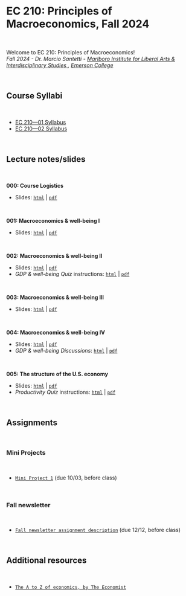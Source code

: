 # EC 210: Principles of Macroeconomics, Fall 2024

<br>

Welcome to EC 210: Principles of Macroeconomics!<br>
*Fall 2024 - Dr. Marcio Santetti - [Marlboro Institute for Liberal Arts & Interdisciplinary Studies ](https://emerson.edu/academics/schools-labs-and-centers/marlboro-institute), [Emerson College](https://www.emerson.edu/)*

<br>

## Course Syllabi

<br>

  - [EC 210&mdash;01 Syllabus](https://raw.githack.com/marciosantetti/ec210-fall24/main/syllabus/ec210-01-syllabus-fall24.pdf)
  - [EC 210&mdash;02 Syllabus](https://raw.githack.com/marciosantetti/ec210-fall24/main/syllabus/ec210-02-syllabus-fall24.pdf)

<br>


## Lecture notes/slides


<br>

**000: Course Logistics**

  - Slides: [`html`](https://raw.githack.com/marciosantetti/ec210-fall24/main/lectures/000-logistics/000-logistics.html) | [`pdf`](https://raw.githack.com/marciosantetti/ec210-fall24/main/lectures/000-logistics/000-logistics.pdf)

<br>

**001: Macroeconomics & well-being I**

  - Slides: [`html`](https://raw.githack.com/marciosantetti/ec210-fall24/main/lectures/001-big-picture/001-big-picture.html) | [`pdf`](https://raw.githack.com/marciosantetti/ec210-fall24/main/lectures/001-big-picture/001-big-picture.pdf)

<br>

**002: Macroeconomics & well-being II**

  - Slides: [`html`](https://raw.githack.com/marciosantetti/ec210-fall24/main/lectures/001-big-picture/001-big-picture-2.html) | [`pdf`](https://raw.githack.com/marciosantetti/ec210-fall24/main/lectures/001-big-picture/001-big-picture-2.pdf)
  - *GDP & well-being Quiz* instructions: [`html`](https://raw.githack.com/marciosantetti/ec210-fall24/main/lectures/001-big-picture/quiz-reading-1.html) | [`pdf`](https://raw.githack.com/marciosantetti/ec210-fall24/main/lectures/001-big-picture/quiz-reading-1.pdf)

<br>

**003: Macroeconomics & well-being III**

  - Slides: [`html`](https://raw.githack.com/marciosantetti/ec210-fall24/main/lectures/001-big-picture/001-big-picture-3.html) | [`pdf`](https://raw.githack.com/marciosantetti/ec210-fall24/main/lectures/001-big-picture/001-big-picture-3.pdf)

<br>

**004: Macroeconomics & well-being IV**

  - Slides: [`html`](https://raw.githack.com/marciosantetti/ec210-fall24/main/lectures/001-big-picture/001-big-picture-4.html) | [`pdf`](https://raw.githack.com/marciosantetti/ec210-fall24/main/lectures/001-big-picture/001-big-picture-4.pdf)
  - *GDP & well-being Discussions*: [`html`](https://raw.githack.com/marciosantetti/ec210-fall24/refs/heads/main/lectures/001-big-picture/well-being-discussions.html) | [`pdf`](https://raw.githack.com/marciosantetti/ec210-fall24/refs/heads/main/lectures/001-big-picture/macro-well-being-discussions.pdf
)


<br>

**005: The structure of the U.S. economy**

  - Slides: [`html`](https://raw.githack.com/marciosantetti/ec210-fall24/main/lectures/002-us-economy/002-us-economy.html) | [`pdf`](https://raw.githack.com/marciosantetti/ec210-fall24/main/lectures/002-us-economy/002-us-economy.pdf)
  - *Productivity Quiz* instructions: [`html`](https://raw.githack.com/marciosantetti/ec210-fall24/main/lectures/002-us-economy/quiz-reading-2.html) | [`pdf`](https://raw.githack.com/marciosantetti/ec210-fall24/main/lectures/002-us-economy/quiz-reading-2.pdf)

<br>

## Assignments

<br>

### Mini Projects

<br>

  - [`Mini Project 1`](https://raw.githack.com/marciosantetti/ec210-fall24/main/mini-projects/mp1-fall24.pdf) (due 10/03, before class)


<br>

### Fall newsletter

<br>

  - [`Fall newsletter assignment description`](https://raw.githack.com/marciosantetti/ec210-fall24/main/fall-newsletter/fall-newsletter-24.pdf) (due 12/12, before class)

<br>

## Additional resources

<br>

- [`The A to Z of economics, by The Economist`](https://www.economist.com/economics-a-to-z)

<br>

